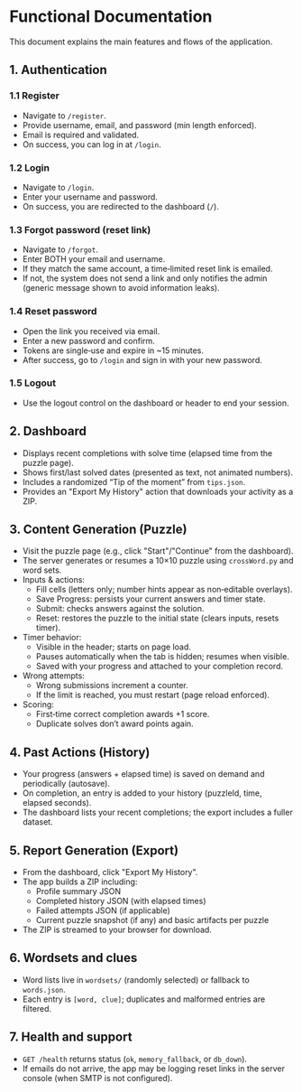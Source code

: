 # Functional Documentation

This document explains the main features and flows of the application.

## 1. Authentication

### 1.1 Register
- Navigate to `/register`.
- Provide username, email, and password (min length enforced).
- Email is required and validated.
- On success, you can log in at `/login`.

### 1.2 Login
- Navigate to `/login`.
- Enter your username and password.
- On success, you are redirected to the dashboard (`/`).

### 1.3 Forgot password (reset link)
- Navigate to `/forgot`.
- Enter BOTH your email and username.
- If they match the same account, a time‑limited reset link is emailed.
- If not, the system does not send a link and only notifies the admin (generic message shown to avoid information leaks).

### 1.4 Reset password
- Open the link you received via email.
- Enter a new password and confirm.
- Tokens are single‑use and expire in ~15 minutes.
- After success, go to `/login` and sign in with your new password.

### 1.5 Logout
- Use the logout control on the dashboard or header to end your session.

## 2. Dashboard
- Displays recent completions with solve time (elapsed time from the puzzle page).
- Shows first/last solved dates (presented as text, not animated numbers).
- Includes a randomized “Tip of the moment” from `tips.json`.
- Provides an "Export My History" action that downloads your activity as a ZIP.

## 3. Content Generation (Puzzle)
- Visit the puzzle page (e.g., click "Start"/"Continue" from the dashboard).
- The server generates or resumes a 10×10 puzzle using `crossWord.py` and word sets.
- Inputs & actions:
  - Fill cells (letters only; number hints appear as non‑editable overlays).
  - Save Progress: persists your current answers and timer state.
  - Submit: checks answers against the solution.
  - Reset: restores the puzzle to the initial state (clears inputs, resets timer).
- Timer behavior:
  - Visible in the header; starts on page load.
  - Pauses automatically when the tab is hidden; resumes when visible.
  - Saved with your progress and attached to your completion record.
- Wrong attempts:
  - Wrong submissions increment a counter.
  - If the limit is reached, you must restart (page reload enforced).
- Scoring:
  - First‑time correct completion awards +1 score.
  - Duplicate solves don’t award points again.

## 4. Past Actions (History)
- Your progress (answers + elapsed time) is saved on demand and periodically (autosave).
- On completion, an entry is added to your history (puzzleId, time, elapsed seconds).
- The dashboard lists your recent completions; the export includes a fuller dataset.

## 5. Report Generation (Export)
- From the dashboard, click "Export My History".
- The app builds a ZIP including:
  - Profile summary JSON
  - Completed history JSON (with elapsed times)
  - Failed attempts JSON (if applicable)
  - Current puzzle snapshot (if any) and basic artifacts per puzzle
- The ZIP is streamed to your browser for download.

## 6. Wordsets and clues
- Word lists live in `wordsets/` (randomly selected) or fallback to `words.json`.
- Each entry is `[word, clue]`; duplicates and malformed entries are filtered.

## 7. Health and support
- `GET /health` returns status (`ok`, `memory_fallback`, or `db_down`).
- If emails do not arrive, the app may be logging reset links in the server console (when SMTP is not configured).
